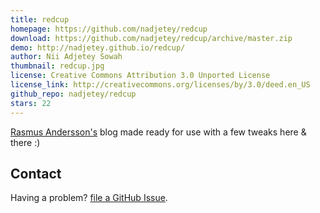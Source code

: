 ```yaml
---
title: redcup
homepage: https://github.com/nadjetey/redcup
download: https://github.com/nadjetey/redcup/archive/master.zip
demo: http://nadjetey.github.io/redcup/
author: Nii Adjetey Sowah
thumbnail: redcup.jpg
license: Creative Commons Attribution 3.0 Unported License
license_link: http://creativecommons.org/licenses/by/3.0/deed.en_US
github_repo: nadjetey/redcup
stars: 22
---
```


[Rasmus Andersson's](http://rsms.me/) blog made ready for use with a
few tweaks here & there :)

## Contact

Having a problem? [file a GitHub
Issue](https://github.com/nadjetey/redcup/issues/new).
